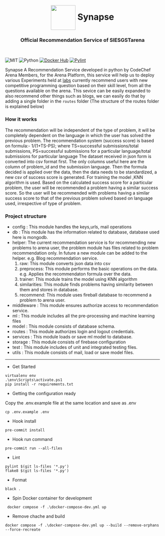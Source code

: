 <h1 align="center">
  <img src="https://res.cloudinary.com/siesgstarena/image/upload/v1576090231/arena/bug4ever2019/assets/labs.png" align="center" height="80">
  Synapse
  <br>
</h1>
<h3 align="center">Official Recommendation Service of SIESGSTarena</h3>
<br>

![MIT](https://badgen.net/badge/license/MIT/green)
![Python](https://badgen.net/badge/python/3.9.7/green)
[![Docker Hub](https://github.com/Arena-Tasks/Recommendation-system/actions/workflows/dockerhub.yml/badge.svg)](https://github.com/Arena-Tasks/Recommendation-system/actions/workflows/dockerhub.yml)
[![Pylint](https://github.com/Arena-Tasks/Recommendation-system/actions/workflows/pylint.yml/badge.svg)](https://github.com/Arena-Tasks/Recommendation-system/actions/workflows/pylint.yml)

Synapse A Recommendation Service developed in python by CodeChef Arena Members, for the Arena Platform, this service will help us to deploy various Experiments held at [labs](https://github.com/siesgstarena/labs) currently recommend users with new competitive programming question based on their skill level, from all the questions available on the arena.
This sevice can be easily expanded to also recommend other things such as blogs, we can easily do that by adding a single folder in the `routes` folder (The structure of the routes folder is explained below)

### How it works
The recommendation will be independent of the type of problem, it will be completely dependent on the language in which the user has 
solved the previous problem.
The recommendation system (success score) is based on formula:- 1/(1+TS-PS);
where TS=successful submissions/total submissions,
      PS=successful submissions for a particular language/total submissions for particular language
The dataset received in json form is converted into csv format first. The only columns useful here are the column of problem_id and 
the submission language. Then the formula decided is applied over the data, then the data needs to be standardized, a new csv of 
success score is generated.
For training the model ,KNN algorithm is used.
Based on the calculated success score for a particular problem, the user will be recommended a problem having a similar success score. 
So the user will be recommended with problems having a similar success score to that of the previous problem solved based on language 
used, irrespective of type of problem.

### Project structure

- config : This module handles the keys,urls, mail operations
- db : This module has the information related to database, database used here is mongodb.
- helper: The current recommendation service is for recommending new problems to arena user, the problem 
            module has files related to problem recommendation only. In future a new module can be added to the 
            helper. e.g. Blog recommendation service.
    1. raw: This module converts json data into csv
    2. preprocess: This module performs the basic operations on the data. e.g. Applies the recommendaton formula over the 
       data.
    3. trainer: This module trains the model using KNN algorithm
    4. similarities: This module finds problems having similarity between them and stores in database.
    5. recommend: This module uses fireball database to recommend a problem to arena user.
- middleware : This module ensures authorize access to recommendation service.
- ml : This module includes all the pre-processing and machine learning files
- model : This module consists of database schema.
- routes : This module authorizes login and logout credentials.
- services : This module loads or save ml model to database.
- storage : This module consists of firebase configuration
- test : This module includes of unit and integrated testing files.
- utils : This module consists of mail, load or save model files.
 
 <hr>
 
- Get Started

```
virtualenv env
.\env\Scripts\activate.ps1
pip install -r requirements.txt
```

- Getting the configuration ready

Copy the .env.example file at the same location and save as .env
```
cp .env.example .env
```

- Hook install
```
pre-commit install
```

- Hook run command
```
pre-commit run --all-files
```

- Lint

```
pylint $(git ls-files '*.py')
flake8 $(git ls-files '*.py')
```

- Format
```
black .
```

- Spin Docker container for development
```
 docker compose -f .\docker-compose-dev.yml up
```

- Remove chache and build
```
docker compose -f .\docker-compose-dev.yml up --build --remove-orphans --force-recreate
```
